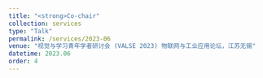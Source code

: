```yaml
---
title: "<strong>Co-chair"
collection: services
type: "Talk"
permalink: /services/2023-06
venue: "视觉与学习青年学者研讨会 (VALSE 2023) 物联网与工业应用论坛，江苏无锡"
datetime: 2023.06
order: 4
---
```

